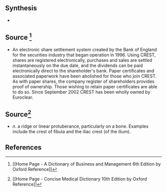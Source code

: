 ## Synthesis
- 
## Source [^1]
- An electronic share settlement system created by the Bank of England for the securities industry that began operation in 1996. Using CREST, shares are registered electronically, purchases and sales are settled instantaneously on the due date, and the dividends can be paid electronically direct to the shareholder's bank. Paper certificates and associated paperwork have been abolished for those who join CREST. As with paper shares, the company register of shareholders provides proof of ownership. Those wishing to retain paper certificates are able to do so. Since September 2002 CREST has been wholly owned by Euroclear.
## Source[^2]
- $n$. a ridge or linear protuberance, particularly on a bone. Examples include the crest of fibula and the iliac crest (of the ilium).
## References

[^1]: [[Home Page - A Dictionary of Business and Management 6th Edition by Oxford Reference]]
[^2]: [[Home Page - Concise Medical Dictionary 10th Edition by Oxford Reference]]